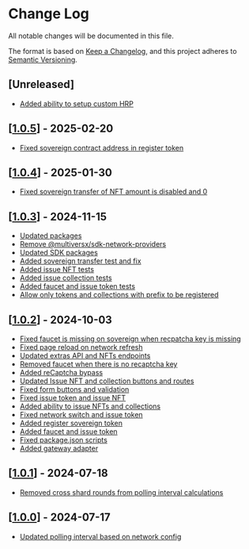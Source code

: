 # Change Log

All notable changes will be documented in this file.

The format is based on [Keep a Changelog](https://keepachangelog.com/en/1.0.0/),
and this project adheres to [Semantic Versioning](https://semver.org/spec/v2.0.0.html).

## [Unreleased]

- [Added ability to setup custom HRP](https://github.com/multiversx/mx-lite-wallet-dapp/pull/75)

## [[1.0.5](https://github.com/multiversx/mx-lite-wallet-dapp/pull/74)] - 2025-02-20

- [Fixed sovereign contract address in register token](https://github.com/multiversx/mx-lite-wallet-dapp/pull/73)

## [[1.0.4](https://github.com/multiversx/mx-lite-wallet-dapp/pull/71)] - 2025-01-30

- [Fixed sovereign transfer of NFT amount is disabled and 0](https://github.com/multiversx/mx-lite-wallet-dapp/pull/66)

## [[1.0.3](https://github.com/multiversx/mx-lite-wallet-dapp/pull/65)] - 2024-11-15

- [Updated packages](https://github.com/multiversx/mx-lite-wallet-dapp/pull/64)
- [Remove @multiversx/sdk-network-providers](https://github.com/multiversx/mx-lite-wallet-dapp/pull/63)
- [Updated SDK packages](https://github.com/multiversx/mx-lite-wallet-dapp/pull/62)
- [Added sovereign transfer test and fix](https://github.com/multiversx/mx-lite-wallet-dapp/pull/61)
- [Added issue NFT tests](https://github.com/multiversx/mx-lite-wallet-dapp/pull/60)
- [Added issue collection tests](https://github.com/multiversx/mx-lite-wallet-dapp/pull/59)
- [Added faucet and issue token tests](https://github.com/multiversx/mx-lite-wallet-dapp/pull/58)
- [Allow only tokens and collections with prefix to be registered](https://github.com/multiversx/mx-lite-wallet-dapp/pull/56)

## [[1.0.2](https://github.com/multiversx/mx-lite-wallet-dapp/pull/54)] - 2024-10-03

- [Fixed faucet is missing on sovereign when recpatcha key is missing](https://github.com/multiversx/mx-lite-wallet-dapp/pull/55)
- [Fixed page reload on network refresh](https://github.com/multiversx/mx-lite-wallet-dapp/pull/53)
- [Updated extras API and NFTs endpoints](https://github.com/multiversx/mx-wallet-dapp/pull/52)
- [Removed faucet when there is no recaptcha key](https://github.com/multiversx/mx-wallet-dapp/pull/51)
- [Added reCaptcha bypass](https://github.com/multiversx/mx-wallet-dapp/pull/49)
- [Updated Issue NFT and collection buttons and routes](https://github.com/multiversx/mx-wallet-dapp/pull/48)
- [Fixed form buttons and validation](https://github.com/multiversx/mx-wallet-dapp/pull/47)
- [Fixed issue token and issue NFT](https://github.com/multiversx/mx-wallet-dapp/pull/46)
- [Added ability to issue NFTs and collections](https://github.com/multiversx/mx-wallet-dapp/pull/45)
- [Fixed network switch and issue token](https://github.com/multiversx/mx-lite-wallet-dapp/pull/44)
- [Added register sovereign token](https://github.com/multiversx/mx-wallet-dapp/pull/43)
- [Added faucet and issue token](https://github.com/multiversx/mx-wallet-dapp/pull/41)
- [Fixed package.json scripts](https://github.com/multiversx/mx-wallet-dapp/pull/39)
- [Added gateway adapter](https://github.com/multiversx/mx-wallet-dapp/pull/35)

## [[1.0.1](https://github.com/multiversx/mx-lite-wallet-dapp/pull/34)] - 2024-07-18

- [Removed cross shard rounds from polling interval calculations](https://github.com/multiversx/mx-wallet-dapp/pull/34)

## [[1.0.0](https://github.com/multiversx/mx-lite-wallet-dapp/pull/33)] - 2024-07-17

- [Updated polling interval based on network config](https://github.com/multiversx/mx-wallet-dapp/pull/33)

